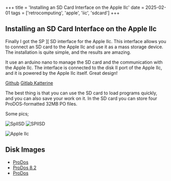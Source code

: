 +++
title = 'Installing an SD Card Interface on the Apple IIc'
date = 2025-02-01
tags = ['retrocomputing', 'apple', 'iic', 'sdcard']
+++

## Installing an SD Card Interface on the Apple IIc

Finally I got the SP ][ SD interface for the Apple IIc. This interface allows you to connect an SD card to the Apple IIc and use it as a mass storage device. The installation is quite simple, and the results are amazing.

It use an arduino nano to manage the SD card and the communication with the Apple IIc. The interface is connected to the disk II port of the Apple IIc, and it is powered by the Apple IIc itself. Great design!

[Github](https://github.com/kerokero5150/SP2SD_DIY_KIT)
[](https://ameblo.jp/keroxiee1016/entry-12819341808.html)
[Gitlab Katterine](https://gitlab.com/nyankat/smartportsd)

The best thing is that you can use the SD card to load programs quickly, and you can also save your work on it. In the SD card you can store four ProDOS-formatted 32MB PO files.

Some pics;

![SpIISD](https://i.imgur.com/eOJ5K8R.jpg)
![SPIISD](https://i.imgur.com/4jXJJGP.jpg)

![Apple IIc](https://i.imgur.com/bvQEYxZ.jpg)

## Disk Images

* [ProDos](https://wiki.reactivemicro.com/32_Meg_Hard_Drive_Image)
* [ProDos 8.2](https://downloads.reactivemicro.com/Apple%20II%20Items/Software/32%20Meg%20Hard%20Drive%20Images/)
* [ProDos](https://prodos8.com/releases/prodos-243/)

